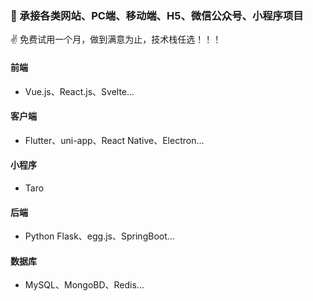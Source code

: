 ### 🌴 承接各类网站、PC端、移动端、H5、微信公众号、小程序项目

✌ 免费试用一个月，做到满意为止，技术栈任选！！！

#### 前端

- Vue.js、React.js、Svelte...

#### 客户端

- Flutter、uni-app、React Native、Electron...

#### 小程序

- Taro

#### 后端

- Python Flask、egg.js、SpringBoot...

#### 数据库

- MySQL、MongoBD、Redis...

<!--
**Jiacheng787/Jiacheng787** is a ✨ _special_ ✨ repository because its `README.md` (this file) appears on your GitHub profile.

Here are some ideas to get you started:

- 🔭 I’m currently working on ...
- 🌱 I’m currently learning ...
- 👯 I’m looking to collaborate on ...
- 🤔 I’m looking for help with ...
- 💬 Ask me about ...
- 📫 How to reach me: ...
- 😄 Pronouns: ...
- ⚡ Fun fact: ...
-->
